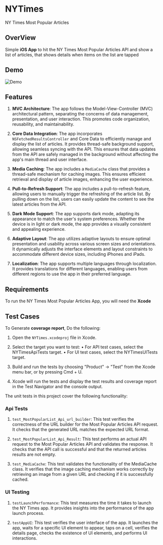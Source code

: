 # NYTimes
NY Times Most Popular Articles

## OverView
     
Simple **iOS App** to hit the NY Times Most Popular Articles API and show a list of articles,
that shows details when items on the list are tapped

## Demo

![Demo](ReadMe/Demo.gif)

## Features

1. **MVC Architecture**: The app follows the Model-View-Controller (MVC) architectural pattern, separating the concerns of data management, presentation, and user interaction. This promotes code organization, reusability, and maintainability.

2. **Core Data Integration**: The app incorporates `NSFetchedResultsController` and Core Data to efficiently manage and display the list of articles. It provides thread-safe background support, allowing seamless syncing with the API. This ensures that data updates from the API are safely managed in the background without affecting the app's main thread and user interface.

3. **Media Caching**: The app includes a `MediaCache` class that provides a thread-safe mechanism for caching images. This ensures efficient retrieval and display of article images, enhancing the user experience.

4. **Pull-to-Refresh Support**: The app includes a pull-to-refresh feature, allowing users to manually trigger the refreshing of the article list. By pulling down on the list, users can easily update the content to see the latest articles from the API.

5. **Dark Mode Support**: The app supports dark mode, adapting its appearance to match the user's system preferences. Whether the device is in light or dark mode, the app provides a visually consistent and appealing experience.

6. **Adaptive Layout**: The app utilizes adaptive layouts to ensure optimal presentation and usability across various screen sizes and orientations. It dynamically adjusts the interface elements and layout constraints to accommodate different device sizes, including iPhones and iPads.

7. **Localization**: The app supports multiple languages through localization. It provides translations for different languages, enabling users from different regions to use the app in their preferred language.

## Requirements

To run the NY Times Most Popular Articles App, you will need the **Xcode**

##  Test Cases

To Generate **coverage report**, Do the following:

1. Open the `NYTimes.xcodeproj` file in Xcode.

2. Select the target you want to test:
    • For API test cases, select the NYTimesApiTests target.
    • For UI test cases, select the NYTimesUITests target.    
    
3. Build and run the tests by choosing "Product" -> "Test" from the Xcode menu bar, or by pressing Cmd + U.

4. Xcode will run the tests and display the test results and coverage report in the Test Navigator and the console output.

The unit tests in this project cover the following functionality:

### Api Tests

1. `test_MostPopularList_Api_url_builder`: This test verifies the correctness of the URL builder for the Most Popular Articles API request. It checks that the generated URL matches the expected URL format.

2. `test_MostPopularList_Api_Result`: This test performs an actual API request to the Most Popular Articles API and validates the response. It checks that the API call is successful and that the returned articles results are not empty.

3. `test_MediaCache`: This test validates the functionality of the MediaCache class. It verifies that the image caching mechanism works correctly by retrieving an image from a given URL and checking if it is successfully cached.

### UI Testing

1. `testLaunchPerformance`: This test measures the time it takes to launch the NY Times app. It provides insights into the performance of the app launch process.

2. `testAppUI`: This test verifies the user interface of the app. It launches the app, waits for a specific UI element to appear, taps on a cell, verifies the details page, checks the existence of UI elements, and performs UI interactions.
